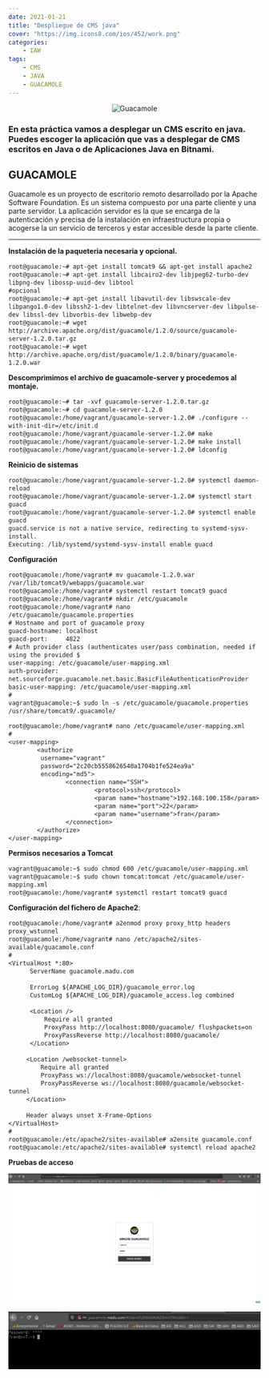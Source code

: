 ```yaml
---
date: 2021-01-21
title: "Despliegue de CMS java"
cover: "https://img.icons8.com/ios/452/work.png"
categories: 
    - IAW
tags:
    - CMS
    - JAVA
    - GUACAMOLE
---
```


<center><img alt="Guacamole" src="https://encrypted-tbn0.gstatic.com/images?q=tbn:ANd9GcSAA14R3Xh139iog_yTHZ-e_okq_DS4AX0hOQ&usqp=CAU"/></center>

### En esta práctica vamos a desplegar un CMS escrito en java. Puedes escoger la aplicación que vas a desplegar de CMS escritos en Java o de Aplicaciones Java en Bitnami.

## GUACAMOLE
Guacamole es un proyecto de escritorio remoto desarrollado por la Apache Software Foundation. Es un sistema compuesto por una parte cliente y una parte servidor. La aplicación servidor es la que se encarga de la autenticación y precisa de la instalación en infraestructura propia o acogerse la un servicio de terceros y estar accesible desde la parte cliente.

<hr>

**Instalación de la paqueteria necesaria y opcional.**
```shell
root@guacamole:~# apt-get install tomcat9 && apt-get install apache2
root@guacamole:~# apt-get install libcairo2-dev libjpeg62-turbo-dev libpng-dev libossp-uuid-dev libtool
#opcional
root@guacamole:~# apt-get install libavutil-dev libswscale-dev libpango1.0-dev libssh2-1-dev libtelnet-dev libvncserver-dev libpulse-dev libssl-dev libvorbis-dev libwebp-dev 
root@guacamole:~# wget http://archive.apache.org/dist/guacamole/1.2.0/source/guacamole-server-1.2.0.tar.gz
root@guacamole:~# wget http://archive.apache.org/dist/guacamole/1.2.0/binary/guacamole-1.2.0.war
```

**Descomprimimos el archivo de guacamole-server y procedemos al montaje.**
```shell
root@guacamole:~# tar -xvf guacamole-server-1.2.0.tar.gz
root@guacamole:~# cd guacamole-server-1.2.0
root@guacamole:/home/vagrant/guacamole-server-1.2.0# ./configure --with-init-dir=/etc/init.d
root@guacamole:/home/vagrant/guacamole-server-1.2.0# make
root@guacamole:/home/vagrant/guacamole-server-1.2.0# make install
root@guacamole:/home/vagrant/guacamole-server-1.2.0# ldconfig
```

**Reinicio de sistemas**
```shell
root@guacamole:/home/vagrant/guacamole-server-1.2.0# systemctl daemon-reload
root@guacamole:/home/vagrant/guacamole-server-1.2.0# systemctl start guacd
root@guacamole:/home/vagrant/guacamole-server-1.2.0# systemctl enable guacd
guacd.service is not a native service, redirecting to systemd-sysv-install.
Executing: /lib/systemd/systemd-sysv-install enable guacd
```

**Configuración**
```shell
root@guacamole:/home/vagrant# mv guacamole-1.2.0.war /var/lib/tomcat9/webapps/guacamole.war
root@guacamole:/home/vagrant# systemctl restart tomcat9 guacd
root@guacamole:/home/vagrant# mkdir /etc/guacamole
root@guacamole:/home/vagrant# nano  /etc/guacamole/guacamole.properties
# Hostname and port of guacamole proxy
guacd-hostname: localhost
guacd-port:     4822
# Auth provider class (authenticates user/pass combination, needed if using the provided $
user-mapping: /etc/guacamole/user-mapping.xml
auth-provider: net.sourceforge.guacamole.net.basic.BasicFileAuthenticationProvider
basic-user-mapping: /etc/guacamole/user-mapping.xml
#
vagrant@guacamole:~$ sudo ln -s /etc/guacamole/guacamole.properties /usr/share/tomcat9/.guacamole/
```

```shell
root@guacamole:/home/vagrant# nano /etc/guacamole/user-mapping.xml
#
<user-mapping>
        <authorize 
         username="vagrant" 
         password="2c20cb5558626540a1704b1fe524ea9a"
         encoding="md5">
                <connection name="SSH">
                        <protocol>ssh</protocol>
                        <param name="hostname">192.168.100.158</param>
                        <param name="port">22</param>
                        <param name="username">fran</param>
                </connection>
        </authorize>
</user-mapping>
```

**Permisos necesarios a Tomcat**
```shell
vagrant@guacamole:~$ sudo chmod 600 /etc/guacamole/user-mapping.xml
vagrant@guacamole:~$ sudo chown tomcat:tomcat /etc/guacamole/user-mapping.xml
root@guacamole:/home/vagrant# systemctl restart tomcat9 guacd
```

**Configuración del fichero de Apache2**:
```shell
root@guacamole:/home/vagrant# a2enmod proxy proxy_http headers proxy_wstunnel
root@guacamole:/home/vagrant# nano /etc/apache2/sites-available/guacamole.conf
#
<VirtualHost *:80>
      ServerName guacamole.madu.com

      ErrorLog ${APACHE_LOG_DIR}/guacamole_error.log
      CustomLog ${APACHE_LOG_DIR}/guacamole_access.log combined

      <Location />
          Require all granted
          ProxyPass http://localhost:8080/guacamole/ flushpackets=on
          ProxyPassReverse http://localhost:8080/guacamole/
      </Location>

     <Location /websocket-tunnel>
         Require all granted
         ProxyPass ws://localhost:8080/guacamole/websocket-tunnel
         ProxyPassReverse ws://localhost:8080/guacamole/websocket-tunnel
     </Location>

     Header always unset X-Frame-Options
</VirtualHost>
#
root@guacamole:/etc/apache2/sites-available# a2ensite guacamole.conf 
root@guacamole:/etc/apache2/sites-available# systemctl reload apache2
```

**Pruebas de acceso**

![PracticaImg](images/iaw/guaca1.png "Prueba de acceso a guacamole")

![PracticaImg](images/iaw/guaca2.png "Prueba de acceso a una terminal desde guacamole")